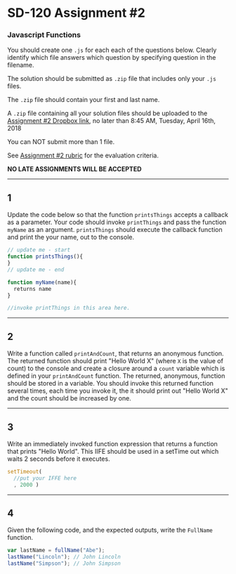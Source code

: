 # SD-120 Assignment #2

### Javascript Functions

You should create one `.js` for each each of the questions below. Clearly identify which file answers which question by specifying question in the filename.

The solution should be submitted as `.zip` file that includes only your `.js` files. 

The `.zip` file should contain your first and last name.

A `.zip` file containing all your solution files should be uploaded to the [Assignment #2 Dropbox link](https://www.dropbox.com/request/xm0ZCaVGBcR7rbPQtG0k), no later than 8:45 AM, Tuesday, April 16th, 2018

You can NOT submit more than 1 file. 

See [Assignment #2 rubric](https://github.com/jniziol/ObjectOrientedJavascript/blob/master/SD120%20Assignment%20%231%20-%20Rubric.pdf) for the evaluation criteria.

**NO LATE ASSIGNMENTS WILL BE ACCEPTED**

---

## 1

Update the code below so that the function `printsThings` accepts a callback as a parameter. Your code should invoke `printThings` and pass the function `myName` as an argument. `printsThings` should execute the callback function and print the your name, out to the console. 

```javascript
// update me - start
function printsThings(){
}
// update me - end

function myName(name){
  returns name
}

//invoke printThings in this area here.
```

---

## 2

Write a function called `printAndCount`, that returns an anonymous function. The returned function should print "Hello World X" (where `X` is the value of count) to the console and create a closure around a `count` variable which is defined in your `printAndCount` function. The returned, anonymous, function should be stored in a variable. You should invoke this returned function several times, each time you invoke it, the it should print out "Hello World X" and the count should be increased by one.

---

## 3

Write an immediately invoked function expression that returns a function that prints "Hello World". This IIFE should be used in a setTime out which waits 2 seconds before it executes.

```javascript
setTimeout(
  //put your IFFE here
  , 2000 )
```

---

## 4 

Given the following code, and the expected outputs, write the `FullName` function. 

```javascript
var lastName = fullName("Abe");
lastName("Lincoln"); // John Lincoln
lastName("Simpson"); // John Simpson
```
